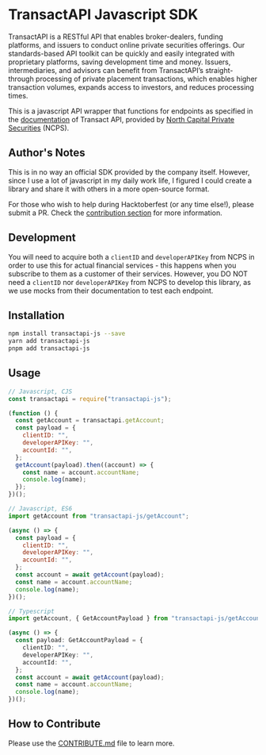 # TransactAPI Javascript SDK

TransactAPI is a RESTful API that enables broker-dealers, funding platforms, and issuers to conduct online private securities offerings. Our standards-based API toolkit can be quickly and easily integrated with proprietary platforms, saving development time and money. Issuers, intermediaries, and advisors can benefit from TransactAPI’s straight-through processing of private placement transactions, which enables higher transaction volumes, expands access to investors, and reduces processing times.

This is a javascript API wrapper that functions for endpoints as specified in the [documentation](https://api.norcapsecurities.com/documentation) of Transact API, provided by [North Capital Private Securities](https://www.northcapital.com/) (NCPS).

## Author's Notes

This is in no way an official SDK provided by the company itself. However, since I use a lot of javascript in my daily work life, I figured I could create a library and share it with others in a more open-source format.

For those who wish to help during Hacktoberfest (or any time else!), please submit a PR. Check the [contribution section](CONTRIBUTE.md) for more information.

## Development

You will need to acquire both a `clientID` and `developerAPIKey` from NCPS in order to use this for actual financial services - this happens when you subscribe to them as a customer of their services. However, you DO NOT need a `clientID` nor `developerAPIKey` from NCPS to develop this library, as we use mocks from their documentation to test each endpoint.

## Installation

```bash
npm install transactapi-js --save
yarn add transactapi-js
pnpm add transactapi-js
```

## Usage

```javascript
// Javascript, CJS
const transactapi = require("transactapi-js");

(function () {
  const getAccount = transactapi.getAccount;
  const payload = {
    clientID: "",
    developerAPIKey: "",
    accountId: "",
  };
  getAccount(payload).then((account) => {
    const name = account.accountName;
    console.log(name);
  });
})();
```

```javascript
// Javascript, ES6
import getAccount from "transactapi-js/getAccount";

(async () => {
  const payload = {
    clientID: "",
    developerAPIKey: "",
    accountId: "",
  };
  const account = await getAccount(payload);
  const name = account.accountName;
  console.log(name);
})();
```

```typescript
// Typescript
import getAccount, { GetAccountPayload } from "transactapi-js/getAccount";

(async () => {
  const payload: GetAccountPayload = {
    clientID: "",
    developerAPIKey: "",
    accountId: "",
  };
  const account = await getAccount(payload);
  const name = account.accountName;
  console.log(name);
})();
```

## How to Contribute

Please use the [CONTRIBUTE.md](CONTRIBUTE.md) file to learn more.
